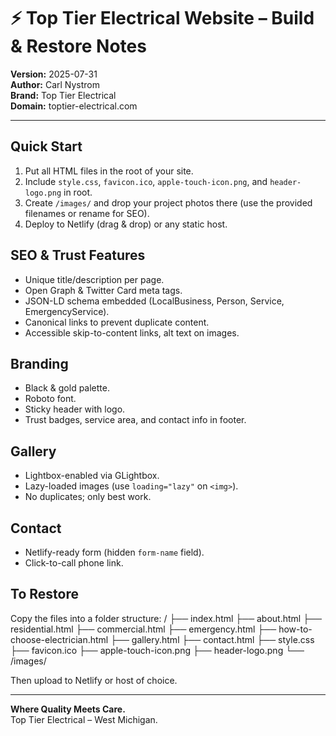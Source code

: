 # ⚡ Top Tier Electrical Website – Build & Restore Notes

**Version:** 2025-07-31  
**Author:** Carl Nystrom  
**Brand:** Top Tier Electrical  
**Domain:** toptier-electrical.com

---

## Quick Start

1. Put all HTML files in the root of your site.
2. Include `style.css`, `favicon.ico`, `apple-touch-icon.png`, and `header-logo.png` in root.
3. Create `/images/` and drop your project photos there (use the provided filenames or rename for SEO).
4. Deploy to Netlify (drag & drop) or any static host.

## SEO & Trust Features

- Unique title/description per page.
- Open Graph & Twitter Card meta tags.
- JSON-LD schema embedded (LocalBusiness, Person, Service, EmergencyService).
- Canonical links to prevent duplicate content.
- Accessible skip-to-content links, alt text on images.

## Branding

- Black & gold palette.
- Roboto font.
- Sticky header with logo.
- Trust badges, service area, and contact info in footer.

## Gallery

- Lightbox-enabled via GLightbox.
- Lazy-loaded images (use `loading="lazy"` on `<img>`).
- No duplicates; only best work.

## Contact

- Netlify-ready form (hidden `form-name` field).
- Click-to-call phone link.

## To Restore

Copy the files into a folder structure:
/
├── index.html
├── about.html
├── residential.html
├── commercial.html
├── emergency.html
├── how-to-choose-electrician.html
├── gallery.html
├── contact.html
├── style.css
├── favicon.ico
├── apple-touch-icon.png
├── header-logo.png
└── /images/

Then upload to Netlify or host of choice.

---

**Where Quality Meets Care.**  
Top Tier Electrical – West Michigan.
